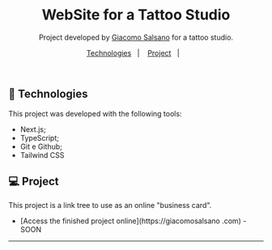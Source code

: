<h1 align="center"> WebSite for a Tattoo Studio </h1>

<p align="center">
Project developed by <a href="https://giacomosalsano.com">Giacomo Salsano</a> for a tattoo studio. <br/>
</p>

<p align="center">
  <a href="#-tecnologias">Technologies</a>&nbsp;&nbsp;&nbsp;|&nbsp;&nbsp;&nbsp;
  <a href="#-projeto">Project</a>&nbsp;&nbsp;&nbsp;|&nbsp;&nbsp;&nbsp;
</p>

<br>


## 🚀 Technologies

This project was developed with the following tools:

- Next.js;
- TypeScript;
- Git e Github;
- Tailwind CSS

## 💻 Project

This project is a link tree to use as an online "business card".

- [Access the finished project online](https://giacomosalsano .com) - SOON


---

